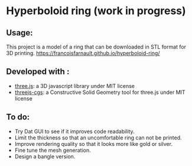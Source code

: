 # Hyperboloid ring (work in progress)

## Usage:

This project is a model of a ring that can be downloaded in STL format for 3D printing.
https://francoisfarnault.github.io/hyperboloid-ring/

## Developed with :

* [three.js](https://github.com/mrdoob/three.js): a 3D javascript library under MIT license
* [threejs-cgs](https://github.com/looeee/threejs-csg): a Constructive Solid Geometry tool for three.js under MIT license 

## To do:

* Try Dat GUI to see if it improves code readability.
* Limit the thickness so that an uncomfortable ring can not be printed.
* Improve rendering quality so that it looks more like gold or silver.
* Fine tune the mesh generation.
* Design a bangle version.

